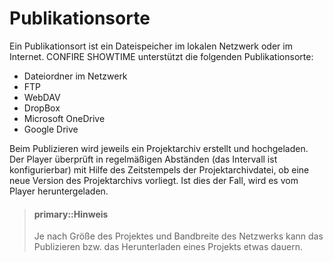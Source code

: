 # Publikationsorte

Ein Publikationsort ist ein Dateispeicher im lokalen Netzwerk oder im Internet. CONFIRE SHOWTIME unterstützt die folgenden Publikationsorte:

* Dateiordner im Netzwerk
* FTP
* WebDAV
* DropBox
* Microsoft OneDrive
* Google Drive

Beim Publizieren wird jeweils ein Projektarchiv erstellt und hochgeladen. Der Player überprüft in regelmäßigen Abständen (das Intervall ist konfigurierbar) mit Hilfe des Zeitstempels der Projektarchivdatei, ob eine neue Version des Projektarchivs vorliegt. Ist dies der Fall, wird es vom Player heruntergeladen. 

> #### primary::Hinweis
> 
> Je nach Größe des Projektes und Bandbreite des Netzwerks kann das Publizieren bzw. das Herunterladen eines Projekts etwas dauern. 